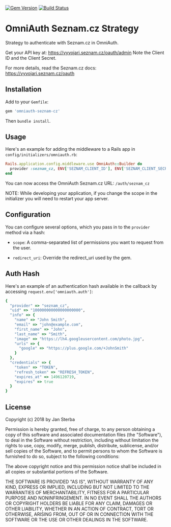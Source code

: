 [![Gem Version](https://badge.fury.io/rb/omniauth-seznam-cz.svg)](https://badge.fury.io/rb/omniauth-seznam-cz)
[![Build Status](https://travis-ci.com/zquestz/omniauth-seznam-cz.svg)](https://travis-ci.com/zquestz/omniauth-seznam-cz)

# OmniAuth Seznam.cz Strategy

Strategy to authenticate with Seznam.cz in OmniAuth.

Get your API key at: https://vyvojari.seznam.cz/oauth/admin  Note the Client ID and the Client Secret.

For more details, read the Seznam.cz docs: https://vyvojari.seznam.cz/oauth

## Installation

Add to your `Gemfile`:

```ruby
gem 'omniauth-seznam-cz'
```

Then `bundle install`.

## Usage

Here's an example for adding the middleware to a Rails app in `config/initializers/omniauth.rb`:

```ruby
Rails.application.config.middleware.use OmniAuth::Builder do
  provider :seznam_cz, ENV['SEZNAM_CLIENT_ID'], ENV['SEZNAM_CLIENT_SECRET']
end
```

You can now access the OmniAuth Seznam.cz URL: `/auth/seznam_cz`

NOTE: While developing your application, if you change the scope in the initializer you will need to restart your app server.

## Configuration

You can configure several options, which you pass in to the `provider` method via a hash:

* `scope`: A comma-separated list of permissions you want to request from the user.

* `redirect_uri`: Override the redirect_uri used by the gem.

## Auth Hash

Here's an example of an authentication hash available in the callback by accessing `request.env['omniauth.auth']`:

```ruby
{
  "provider" => "seznam_cz",
  "uid" => "100000000000000000000",
  "info" => {
    "name" => "John Smith",
    "email" => "john@example.com",
    "first_name" => "John",
    "last_name" => "Smith",
    "image" => "https://lh4.googleusercontent.com/photo.jpg",
    "urls" => {
      "google" => "https://plus.google.com/+JohnSmith"
    }
  },
  "credentials" => {
    "token" => "TOKEN",
    "refresh_token" => "REFRESH_TOKEN",
    "expires_at" => 1496120719,
    "expires" => true
  }
}
```

## License

Copyright (c) 2018 by Jan Sterba

Permission is hereby granted, free of charge, to any person obtaining a copy of this software and associated documentation files (the "Software"), to deal in the Software without restriction, including without limitation the rights to use, copy, modify, merge, publish, distribute, sublicense, and/or sell copies of the Software, and to permit persons to whom the Software is furnished to do so, subject to the following conditions:

The above copyright notice and this permission notice shall be included in all copies or substantial portions of the Software.

THE SOFTWARE IS PROVIDED "AS IS", WITHOUT WARRANTY OF ANY KIND, EXPRESS OR IMPLIED, INCLUDING BUT NOT LIMITED TO THE WARRANTIES OF MERCHANTABILITY, FITNESS FOR A PARTICULAR PURPOSE AND NONINFRINGEMENT. IN NO EVENT SHALL THE AUTHORS OR COPYRIGHT HOLDERS BE LIABLE FOR ANY CLAIM, DAMAGES OR OTHER LIABILITY, WHETHER IN AN ACTION OF CONTRACT, TORT OR OTHERWISE, ARISING FROM, OUT OF OR IN CONNECTION WITH THE SOFTWARE OR THE USE OR OTHER DEALINGS IN THE SOFTWARE.
